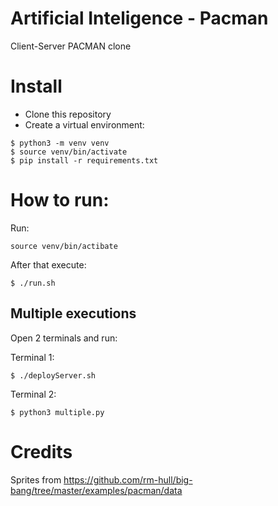 # Artificial Inteligence - Pacman
Client-Server PACMAN clone

# Install

* Clone this repository
* Create a virtual environment:

```console
$ python3 -m venv venv
$ source venv/bin/activate
$ pip install -r requirements.txt
```
# How to run:
Run: 
```
source venv/bin/actibate
```
After that execute:
```
$ ./run.sh
```

## Multiple executions
Open 2 terminals and run:

Terminal 1:
```
$ ./deployServer.sh
```
Terminal 2:
```
$ python3 multiple.py
```


# Credits
Sprites from https://github.com/rm-hull/big-bang/tree/master/examples/pacman/data

